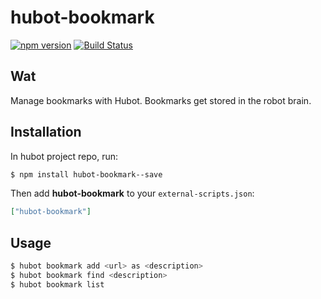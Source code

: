 # hubot-bookmark

[![npm version](http://img.shields.io/npm/v/hubot-bookmark.svg)](https://www.npmjs.org/package/hubot-bookmark)
[![Build Status](http://img.shields.io/travis/jpoon/hubot-bookmark.svg)](https://travis-ci.org/jpoon/hubot-bookmark)

## Wat
Manage bookmarks with Hubot. Bookmarks get stored in the robot brain.

## Installation

In hubot project repo, run:

```bash
$ npm install hubot-bookmark--save
```

Then add **hubot-bookmark** to your `external-scripts.json`:

```json
["hubot-bookmark"]
```

## Usage

```bash
$ hubot bookmark add <url> as <description>
$ hubot bookmark find <description>
$ hubot bookmark list
```
